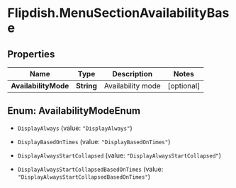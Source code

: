 # Flipdish.MenuSectionAvailabilityBase

## Properties
Name | Type | Description | Notes
------------ | ------------- | ------------- | -------------
**AvailabilityMode** | **String** | Availability mode | [optional] 


<a name="AvailabilityModeEnum"></a>
## Enum: AvailabilityModeEnum


* `DisplayAlways` (value: `"DisplayAlways"`)

* `DisplayBasedOnTimes` (value: `"DisplayBasedOnTimes"`)

* `DisplayAlwaysStartCollapsed` (value: `"DisplayAlwaysStartCollapsed"`)

* `DisplayAlwaysStartCollapsedBasedOnTimes` (value: `"DisplayAlwaysStartCollapsedBasedOnTimes"`)





